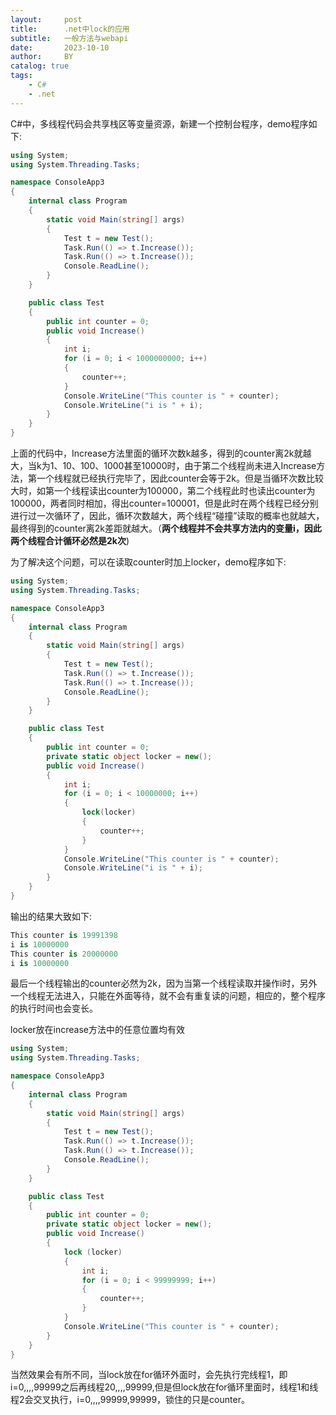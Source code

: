 ```yaml
---
layout:     post
title:      .net中lock的应用
subtitle:   一般方法与webapi
date:       2023-10-10
author:     BY
catalog: true
tags:
    - C#
    - .net
---
```


C#中，多线程代码会共享栈区等变量资源，新建一个控制台程序，demo程序如下:

```c#
using System;
using System.Threading.Tasks;

namespace ConsoleApp3
{
    internal class Program
    {
        static void Main(string[] args)
        {
            Test t = new Test();
            Task.Run(() => t.Increase());
            Task.Run(() => t.Increase());
            Console.ReadLine();
        }
    }

    public class Test
    {
        public int counter = 0;
        public void Increase()
        {
            int i;
            for (i = 0; i < 1000000000; i++)
            {
                counter++;
            }
            Console.WriteLine("This counter is " + counter);
            Console.WriteLine("i is " + i);
        }
    }
}
```

上面的代码中，Increase方法里面的循环次数k越多，得到的counter离2k就越大，当k为1、10、100、1000甚至10000时，由于第二个线程尚未进入Increase方法，第一个线程就已经执行完毕了，因此counter会等于2k。但是当循环次数比较大时，如第一个线程读出counter为100000，第二个线程此时也读出counter为100000，两者同时相加，得出counter=100001，但是此时在两个线程已经分别进行过一次循环了，因此，循环次数越大，两个线程“碰撞”读取的概率也就越大，最终得到的counter离2k差距就越大。（**两个线程并不会共享方法内的变量i，因此两个线程合计循环必然是2k次**)

为了解决这个问题，可以在读取counter时加上locker，demo程序如下:

```c#
using System;
using System.Threading.Tasks;

namespace ConsoleApp3
{
    internal class Program
    {
        static void Main(string[] args)
        {
            Test t = new Test();
            Task.Run(() => t.Increase());
            Task.Run(() => t.Increase());
            Console.ReadLine();
        }
    }

    public class Test
    {
        public int counter = 0;
        private static object locker = new();
        public void Increase()
        {
            int i;
            for (i = 0; i < 10000000; i++)
            {
                lock(locker)
                {
                    counter++;
                }
            }
            Console.WriteLine("This counter is " + counter);
            Console.WriteLine("i is " + i);
        }
    }
}
```

输出的结果大致如下:

```C#
This counter is 19991398
i is 10000000
This counter is 20000000
i is 10000000
```

最后一个线程输出的counter必然为2k，因为当第一个线程读取并操作i时，另外一个线程无法进入，只能在外面等待，就不会有重复读的问题，相应的，整个程序的执行时间也会变长。

locker放在increase方法中的任意位置均有效

```c#
using System;
using System.Threading.Tasks;

namespace ConsoleApp3
{
    internal class Program
    {
        static void Main(string[] args)
        {
            Test t = new Test();
            Task.Run(() => t.Increase());
            Task.Run(() => t.Increase());
            Console.ReadLine();
        }
    }

    public class Test
    {
        public int counter = 0;
        private static object locker = new();
        public void Increase()
        {
            lock (locker)
            {
                int i;
                for (i = 0; i < 99999999; i++)
                {
                    counter++;
                }
            }
            Console.WriteLine("This counter is " + counter);
        }
    }
}
```

当然效果会有所不同，当lock放在for循环外面时，会先执行完线程1，即i=0,,,,99999之后再线程20,,,,99999,但是但lock放在for循环里面时，线程1和线程2会交叉执行，i=0,,,,99999,99999，锁住的只是counter。
